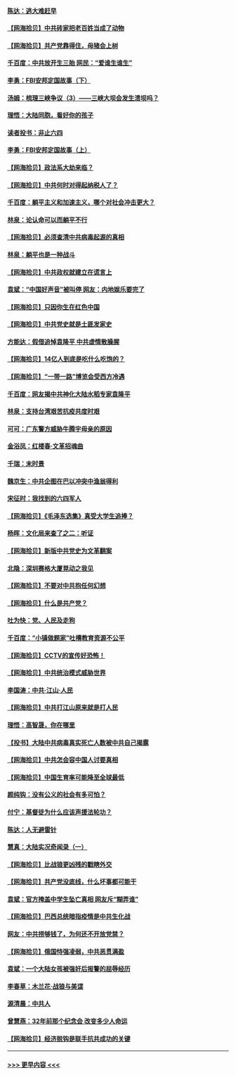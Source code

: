 #### [陈达：逃大难赶早](../pages/nsc993/n12993569.md?t=06030102) 
#### [【网海拾贝】中共砖家把老百姓当成了动物](../pages/nsc993/n12993483.md?t=06030102) 
#### [【网海拾贝】共产党靠得住，母猪会上树](../pages/nsc993/n12990730.md?t=06030102) 
#### [千百度：中共放开生三胎 网民：“爱谁生谁生”](../pages/nsc993/n12990644.md?t=06030102) 
#### [李勇：FBI安邦定国故事（下）](../pages/nsc993/n12987854.md?t=06030102) 
#### [汤姆：梳理三峡争议（3）——三峡大坝会发生溃坝吗？](../pages/nsc993/n12989806.md?t=06030102) 
#### [理悟：大陆同胞，看好你的孩子](../pages/nsc993/n12989778.md?t=06030102) 
#### [读者投书：非止六四](../pages/nsc993/n12989673.md?t=06030102) 
#### [李勇：FBI安邦定国故事（上）](../pages/nsc993/n12987749.md?t=06030102) 
#### [【网海拾贝】政法系大劫来临？](../pages/nsc993/n12987596.md?t=06030102) 
#### [【网海拾贝】中共何时对得起纳税人了？](../pages/nsc993/n12985578.md?t=06030102) 
#### [千百度：躺平主义和加速主义，哪个对社会冲击更大？](../pages/nsc993/n12985512.md?t=06030102) 
#### [林泉：论认命可以而躺平不行](../pages/nsc993/n12985505.md?t=06030102) 
#### [【网海拾贝】必须查清中共病毒起源的真相](../pages/nsc993/n12984276.md?t=06030102) 
#### [林泉：躺平也是一种战斗](../pages/nsc993/n12984194.md?t=06030102) 
#### [【网海拾贝】中共政权就建立在谎言上](../pages/nsc993/n12981880.md?t=06030102) 
#### [袁斌：“中国好声音”被叫停 网友：内地娱乐要完了](../pages/nsc993/n12981826.md?t=06030102) 
#### [【网海拾贝】只因你生在红色中国](../pages/nsc993/n12979096.md?t=06030102) 
#### [【网海拾贝】中共党史就是土匪发家史](../pages/nsc993/n12976478.md?t=06030102) 
#### [方能达：假借追悼袁隆平 中共虚情散臊腥](../pages/nsc993/n12976396.md?t=06030102) 
#### [【网海拾贝】14亿人到底是吃什么吃饱的？](../pages/nsc993/n12974125.md?t=06030102) 
#### [【网海拾贝】“一带一路”博览会受西方冷遇](../pages/nsc993/n12971787.md?t=06030102) 
#### [千百度：网友揭中共神化大陆水稻专家袁隆平](../pages/nsc993/n12971733.md?t=06030102) 
#### [林泉：支持台湾艰苦抗疫共度时艰](../pages/nsc993/n12971350.md?t=06030102) 
#### [可可：广东警方威胁牛腾宇母亲的原因](../pages/nsc993/n12971100.md?t=06030102) 
#### [金浴凤：红楼春·文革招魂曲](../pages/nsc993/n12970354.md?t=06030102) 
#### [千瑞：末时景](../pages/nsc993/n12970337.md?t=06030102) 
#### [魏京生：中共企图在巴以冲突中渔翁得利](../pages/nsc993/n12970286.md?t=06030102) 
#### [宋征时：我找到的六四军人](../pages/nsc993/n12970213.md?t=06030102) 
#### [【网海拾贝】《毛泽东选集》真受大学生追捧？](../pages/nsc993/n12968779.md?t=06030102) 
#### [杨晖：文化局来查了之二：听证](../pages/nsc993/n12966528.md?t=06030102) 
#### [【网海拾贝】新版中共党史为文革翻案](../pages/nsc993/n12967526.md?t=06030102) 
#### [北隐：深圳赛格大厦晃动之我见](../pages/nsc993/n12967393.md?t=06030102) 
#### [【网海拾贝】不要对中共抱任何幻想](../pages/nsc993/n12965222.md?t=06030102) 
#### [【网海拾贝】什么是共产党？](../pages/nsc993/n12962781.md?t=06030102) 
#### [吐为快：党、人民及走狗](../pages/nsc993/n12962747.md?t=06030102) 
#### [千百度：“小镇做题家”吐槽教育资源不公平](../pages/nsc993/n12962705.md?t=06030102) 
#### [【网海拾贝】CCTV的宣传好恐怖！](../pages/nsc993/n12959984.md?t=06030102) 
#### [【网海拾贝】中共统治模式威胁世界](../pages/nsc993/n12957622.md?t=06030102) 
#### [李国涛：中共‧江山‧人民](../pages/nsc993/n12957502.md?t=06030102) 
#### [【网海拾贝】中共打江山原来就是打人民](../pages/nsc993/n12954345.md?t=06030102) 
#### [理悟：高智晟，你在哪里](../pages/nsc993/n12953115.md?t=06030102) 
#### [【投书】大陆中共病毒真实死亡人数被中共自己揭露](../pages/nsc993/n12953050.md?t=06030102) 
#### [【网海拾贝】中共怎会容中国人讨要真相](../pages/nsc993/n12952161.md?t=06030102) 
#### [【网海拾贝】中国生育率可能降至全球最低](../pages/nsc993/n12948793.md?t=06030102) 
#### [颜纯钩：没有公义的社会有多可怕？](../pages/nsc993/n12947626.md?t=06030102) 
#### [付宁：基督徒为什么应该声援法轮功？](../pages/nsc993/n12947233.md?t=06030102) 
#### [陈达：人无避雷针](../pages/nsc993/n12947098.md?t=06030102) 
#### [慧真：大陆实况奇闻录（一）](../pages/nsc993/n12945811.md?t=06030102) 
#### [【网海拾贝】比战狼更凶残的戳瞎外交](../pages/nsc993/n12945717.md?t=06030102) 
#### [【网海拾贝】共产党没底线，什么坏事都可能干](../pages/nsc993/n12942090.md?t=06030102) 
#### [袁斌：官方掩盖中学生坠亡真相 网友斥“糊弄谁”](../pages/nsc993/n12942029.md?t=06030102) 
#### [【网海拾贝】巴西总统暗指疫情是中共生化战](../pages/nsc993/n12938999.md?t=06030102) 
#### [网友：中共捞够钱了，为何还不开放党禁？](../pages/nsc993/n12938952.md?t=06030102) 
#### [【网海拾贝】俄国恃强凌弱，中共恶贯满盈](../pages/nsc993/n12936626.md?t=06030102) 
#### [袁斌：一个大陆女孩被强奸后报警的屈辱经历](../pages/nsc993/n12936547.md?t=06030102) 
#### [李春草：木兰花·战狼与美谍](../pages/nsc993/n12935995.md?t=06030102) 
#### [源清晨：中共人](../pages/nsc993/n12935589.md?t=06030102) 
#### [曾慧燕：32年前那个纪念会 改变多少人命运](../pages/nsc993/n12934233.md?t=06030102) 
#### [【网海拾贝】经济脱钩是联手抗共成功的关键](../pages/nsc993/n12934176.md?t=06030102) 

----
#### [ >>> 更早内容 <<< ](../indexes/nsc993-earlier.md)
